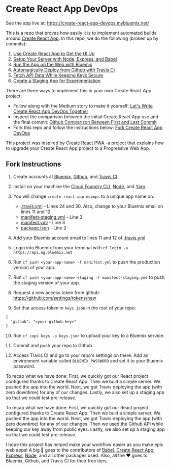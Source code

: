 # Create React App DevOps

See the app live at: https://create-react-app-devops.mybluemix.net/

This is a repo that proves how easily it is to implement automated builds around [Create React App](https://github.com/facebookincubator/create-react-app). In this repo, we do the following (broken up by commits):

1. [Use Create React App to Get the UI Up](https://github.com/seejamescode/create-react-app-devops/commit/0dbaf64a02f0eeedba2e5a134d472a58b3fc55a5)
2. [Setup Your Server with Node, Express, and Babel](https://github.com/seejamescode/create-react-app-devops/commit/aafd7e34b43906814b7bb49e0a3d33e211e81281)
3. [Run the App on the Web with Bluemix](https://github.com/seejamescode/create-react-app-devops/commit/3d61ec57acdbd0988c4aadf402415d290cf9c064)
4. [Automagically Deploy from Github with Travis CI](https://github.com/seejamescode/create-react-app-devops/commit/0a624c089cdf19c966c431d49aeaa2ea9992941f)
5. [Fetch API Data While Keeping Keys Secure](https://github.com/seejamescode/create-react-app-devops/commit/2a4fe33006f46b4f036f1846874ef869243d5743)
6. [Create a Staging App for Experimentation](https://github.com/seejamescode/create-react-app-devops/commit/e792b417e6a6b843516fd485668587bc9f513c04)

There are three ways to implement this in your own Create React App project:

- Follow along with the Medium story to make it yourself: [Let's Write Create React App DevOps Together](https://medium.com/@seejamescode/lets-write-create-react-app-devops-together-dc19512c6fbb#.un9m9z1qn)
- Inspect the comparison between the initial Create React App use and the final commit: [Github Comparison Between First and Last Commit](https://github.com/seejamescode/create-react-app-devops/compare/0dbaf64a02f0eeedba2e5a134d472a58b3fc55a5...master)
- Fork this repo and follow the instructions below: [Fork Create React App DevOps](https://github.com/seejamescode/create-react-app-devops#fork-destination-box)

This project was inspired by [Create React PWA](https://github.com/jeffposnick/create-react-pwa) -a project that explains how to upgrade your Create React App project to a Progressive Web App.

## Fork Instructions

1) Create accounts at [Bluemix](https://bluemix.net/), [Github](https://console.ng.bluemix.net/), and [Travis CI](https://travis-ci.org/).

2) Install on your machine the [Cloud Foundry CLI](https://docs.cloudfoundry.org/cf-cli/install-go-cli.html), [Node](https://docs.npmjs.com/getting-started/installing-node), and [Yarn](https://yarnpkg.com/lang/en/docs/install/#mac-tab).

3) You will change `create-react-app-devops` to a unique app name on:
	- [.travis.yml](https://github.com/seejamescode/create-react-app-devops/blob/master/.travis.yml) - Lines 24 and 30. Also, change to your Bluemix email on lines 11 and 12.
	- [manifest-staging.yml](https://github.com/seejamescode/create-react-app-devops/blob/master/manifest-staging.yml) - Line 3
	- [manifest.yml](https://github.com/seejamescode/create-react-app-devops/blob/master/manifest.yml) - Line 3
	- [package.json](https://github.com/seejamescode/create-react-app-devops/blob/master/package.json) - Line 2

4) Add your Bluemix account email to lines 11 and 12 of [.travis.yml](https://github.com/seejamescode/create-react-app-devops/blob/master/.travis.yml)

5) Login into Bluemix from your terminal with `cf login -a https://api.ng.bluemix.net`

6) Run `cf push <your-app-name> -f manifest.yml` to push the production version of your app.

7) Run `cf push <your-app-name>-staging -f manifest-staging.yml` to push the staging version of your app.

8) Request a new access token from github: https://github.com/settings/tokens/new

9) Set that access token in `keys.json` in the root of your repo:
```
{
  "github": "<your-github-key>"
}
```

10) Run `cf cups keys -p keys.json` to upload your key to a Bluemix service.

11) Commit and push your repo to Github.

12) Access Travis CI and go to your repo's settings on there. Add an environment variable called `BLUEMIX_PASSWORD` and set it to your Bluemix password.

To recap what we have done: First, we quickly got our React project configured thanks to Create React App. Then we built a simple server. We pushed the app into the world. Next, we got Travis deploying the app (with zero downtime) for any of our changes. Lastly, we also set up a staging app so that we could test pre-release.

To recap what we have done: First, we quickly got our React project configured thanks to Create React App. Then we built a simple server. We pushed the app into the world. Next, we got Travis deploying the app (with zero downtime) for any of our changes. Then we used the Github API while keeping our key away from public eyes. Lastly, we also set up a staging app so that we could test pre-release.

I hope this project has helped make your workflow easier as you make epic web apps! A big 🙏 goes to the contributors of [Babel](https://github.com/babel/babel/graphs/contributors), [Create React App](https://github.com/facebookincubator/create-react-app/graphs/contributors), [Express](https://github.com/expressjs/express/graphs/contributors), [Node](https://github.com/nodejs/node/graphs/contributors), and all other packages used. Also, all the ❤️️ goes to Bluemix, Github, and Travis CI for their free tiers.
